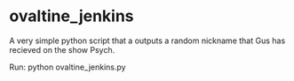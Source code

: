 # ovaltine_jenkins

A very simple python script that a outputs a random nickname that Gus has recieved on the show Psych.


Run:
python ovaltine_jenkins.py
